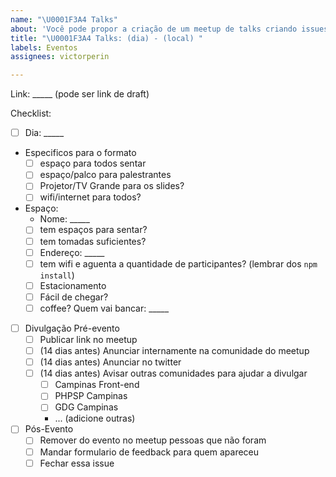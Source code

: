 ```yaml
---
name: "\U0001F3A4 Talks"
about: 'Você pode propor a criação de um meetup de talks criando issues nesse formato. '
title: "\U0001F3A4 Talks: (dia) - (local) "
labels: Eventos
assignees: victorperin

---
```


Link: _____ (pode ser link de draft)

Checklist:
- [ ] Dia: _____
- Especificos para o formato
  - [ ] espaço para todos sentar
  - [ ] espaço/palco para palestrantes
  - [ ] Projetor/TV Grande para os slides?
  - [ ] wifi/internet para todos?
- Espaço:
  - Nome: _____
  - [ ] tem espaços para sentar?
  - [ ] tem tomadas suficientes?
  - [ ] Endereço: _____
  - [ ] tem wifi e aguenta a quantidade de participantes? (lembrar dos `npm install`)
  - [ ] Estacionamento
  - [ ] Fácil de chegar?
  - [ ] coffee? Quem vai bancar: _____

- [ ] Divulgação Pré-evento
  - [ ] Publicar link no meetup
  - [ ] (14 dias antes) Anunciar internamente na comunidade do meetup
  - [ ] (14 dias antes) Anunciar no twitter
  - [ ] (14 dias antes) Avisar outras comunidades para ajudar a divulgar
    - [ ] Campinas Front-end
    - [ ] PHPSP Campinas
    - [ ] GDG Campinas
    - ... (adicione outras)

- [ ] Pós-Evento
  - [ ] Remover do evento no meetup pessoas que não foram
  - [ ] Mandar formulario de feedback para quem apareceu
  - [ ] Fechar essa issue
